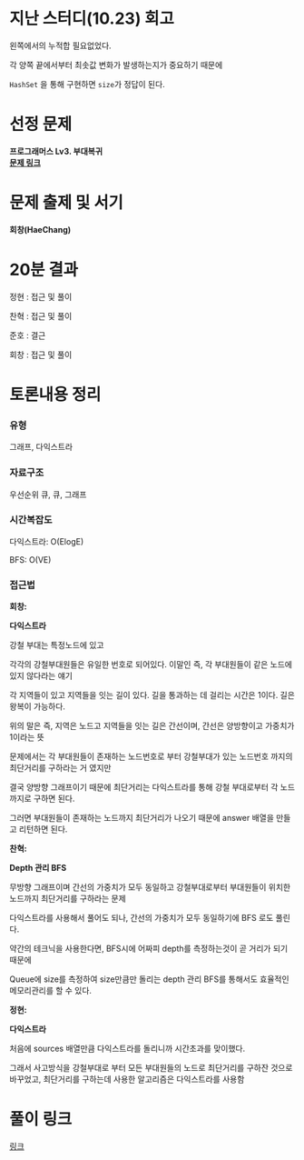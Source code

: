 # 지난 스터디(10.23) 회고

왼쪽에서의 누적합 필요없었다.

각 양쪽 끝에서부터 최솟값 변화가 발생하는지가 중요하기 때문에 

`HashSet` 을 통해 구현하면 `size`가 정답이 된다.

# 선정 문제
<b> 프로그래머스 Lv3. 부대복귀 </b>
<br>
<b> [문제 링크](https://school.programmers.co.kr/learn/courses/30/lessons/132266) </b>

# 문제 출제 및 서기
<b> 회창(HaeChang) </b>

# 20분 결과
<p> 정현 : 접근 및 풀이 </p>
<p> 찬혁 : 접근 및 풀이 </p>
<p> 준호 : 결근 </p>
<p> 회창 : 접근 및 풀이 </p>

# 토론내용 정리
### 유형
<P> 그래프, 다익스트라 </P>

### 자료구조
<P> 우선순위 큐, 큐, 그래프 </P>

### 시간복잡도
<p> 다익스트라: O(ElogE) </p>
<p> BFS: O(VE)</p>

### 접근법

<b>회창:</b>

<b>다익스트라</b>

<p>강철 부대는 특정노드에 있고<p>
<p>각각의 강철부대원들은 유일한 번호로 되어있다. 이말인 즉, 각 부대원들이 같은 노드에 있지 않다라는 얘기</p>
<p>각 지역들이 있고 지역들을 잇는 길이 있다. 길을 통과하는 데 걸리는 시간은 1이다. 길은 왕복이 가능하다.</p>
<p>위의 말은 즉, 지역은 노드고 지역들을 잇는 길은 간선이며, 간선은 양방향이고 가중치가 1이라는 뜻</p>
<p>문제에서는 각 부대원들이 존재하는 노드번호로 부터 강철부대가 있는 노드번호 까지의 최단거리를 구하라는 거 였지만</p>
<p>결국 양방향 그래프이기 때문에 최단거리는 다익스트라를 통해 강철 부대로부터 각 노드까지로 구하면 된다.</p>
<p>그러면 부대원들이 존재하는 노드까지 최단거리가 나오기 때문에 answer 배열을 만들고 리턴하면 된다.</p>


<b>찬혁: </b>

<b>Depth 관리 BFS</b>

<p>무방향 그래프이며 간선의 가중치가 모두 동일하고 강철부대로부터 부대원들이 위치한 노드까지 최단거리를 구하라는 문제<p>
<p>다익스트라를 사용해서 풀어도 되나, 간선의 가중치가 모두 동일하기에 BFS 로도 풀린다.</p>
<p>약간의 테크닉을 사용한다면, BFS시에 어짜피 depth를 측정하는것이 곧 거리가 되기 때문에</p>
<p>Queue에 size를 측정하여 size만큼만 돌리는 depth 관리 BFS를 통해서도 효율적인 메모리관리를 할 수 있다.</p>

<b>정현: </b>

<b>다익스트라</b>

<p>처음에 sources 배열만큼 다익스트라를 돌리니까 시간초과를 맞이했다.</p>
<p>그래서 사고방식을 강철부대로 부터 모든 부대원들의 노드로 최단거리를 구하잔 것으로 바꾸었고, 최단거리를 구하는데 사용한 알고리즘은 다익스트라를 사용함</p>

# 풀이 링크

<a href="https://github.com/The-Four-Error-Pickers/Algorithm-Study/tree/main/Private%20Solve/132266.%20%EB%B6%80%EB%8C%80%EB%B3%B5%EA%B7%80">링크</a>